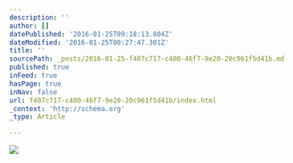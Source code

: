 ```yaml
---
description: ''
author: []
datePublished: '2016-01-25T09:18:13.804Z'
dateModified: '2016-01-25T00:27:47.301Z'
title: ''
sourcePath: _posts/2016-01-25-f407c717-c400-46f7-9e20-20c961f5d41b.md
published: true
inFeed: true
hasPage: true
inNav: false
url: f407c717-c400-46f7-9e20-20c961f5d41b/index.html
_context: 'http://schema.org'
_type: Article

---
```

![](https://the-grid-user-content.s3-us-west-2.amazonaws.com/9b56a7b1-8339-4e59-8300-eceb1d818d49.png)